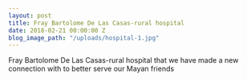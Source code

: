 ```yaml
---
layout: post
title: Fray Bartolome De Las Casas-rural hospital
date: 2018-02-21 00:00:00 Z
blog_image_path: "/uploads/hospital-1.jpg"
---
```


Fray Bartolome De Las Casas-rural hospital that we have made a new connection with to better serve our Mayan friends